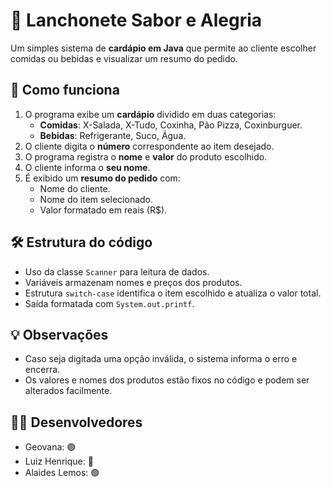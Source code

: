 # 🍔 Lanchonete Sabor e Alegria

Um simples sistema de **cardápio em Java** que permite ao cliente escolher comidas ou bebidas e visualizar um resumo do pedido.

## 📜 Como funciona

1. O programa exibe um **cardápio** dividido em duas categorias:
   - **Comidas**: X-Salada, X-Tudo, Coxinha, Pão Pizza, Coxinburguer.
   - **Bebidas**: Refrigerante, Suco, Água.
2. O cliente digita o **número** correspondente ao item desejado.
3. O programa registra o **nome** e **valor** do produto escolhido.
4. O cliente informa o **seu nome**.
5. É exibido um **resumo do pedido** com:
   - Nome do cliente.
   - Nome do item selecionado.
   - Valor formatado em reais (R$).

## 🛠️ Estrutura do código

- Uso da classe `Scanner` para leitura de dados.
- Variáveis armazenam nomes e preços dos produtos.
- Estrutura `switch-case` identifica o item escolhido e atualiza o valor total.
- Saída formatada com `System.out.printf`.

## 💡 Observações

- Caso seja digitada uma opção inválida, o sistema informa o erro e encerra.
- Os valores e nomes dos produtos estão fixos no código e podem ser alterados facilmente.

## 👨‍💻 Desenvolvedores

- Geovana: 🟣  
- Luiz Henrique: 🔵  
- Alaides Lemos: 🟢
